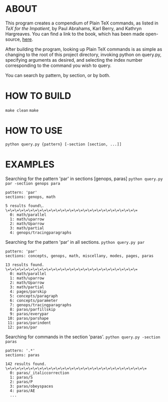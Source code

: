 ABOUT
===
This program creates a compendium of Plain TeX commands, as listed in _TeX for the Impatient_, by Paul Abrahams, Karl Berry, and Kathryn Hargreaves. You can find a link to the book, which has been made open-source, [here](https://ctan.org/pkg/impatient).

After building the program, looking up Plain TeX commands is as simple as changing to the root of this project directory, invoking python on query.py, specifying arguments as desired, and selecting the index number corresponding to the command you wish to query.

You can search by pattern, by section, or by both.

HOW TO BUILD
===
`make clean`
`make`

HOW TO USE
===
`python query.py {pattern} [-section [section, ...]]`

EXAMPLES
===
Searching for the pattern 'par' in sections [genops, paras]
`python query.py par -section genops para`

    pattern: 'par'
    sections: genops, math
    
    5 results found\.
    \=\=\=\=\=\=\=\=\=\=\=\=\=\=\=\=\=\=\=\=\=\=\=\=\=\=\=\=\=
      0: math/parallel
      1: math/uparrow
      2: math/Uparrow
      3: math/partial
      4: genops/tracingparagraphs

Searching for the pattern 'par' in all sections.
`python query.py par`

    pattern: 'par'
    sections: concepts, genops, math, miscellany, modes, pages, paras
    
    13 results found.
    \=\=\=\=\=\=\=\=\=\=\=\=\=\=\=\=\=\=\=\=\=\=\=\=\=\=\=\=\=
      0: math/parallel
      1: math/uparrow
      2: math/Uparrow
      3: math/partial
      4: pages/parskip
      5: concepts/paragraph
      6: concepts/parameter
      7: genops/tracingparagraphs
      8: paras/parfillskip
      9: paras/everypar
     10: paras/parshape
     11: paras/parindent
     12: paras/par

Searching for commands in the section 'paras'.
`python query.py -section paras`

    pattern: '.*'
    sections: paras
    
    142 results found.
    \=\=\=\=\=\=\=\=\=\=\=\=\=\=\=\=\=\=\=\=\=\=\=\=\=\=\=\=\=\=\=
      0: paras/_italiccorrection
      1: paras/S
      2: paras/P
      3: paras/obeyspaces
      4: paras/AE
      ...
